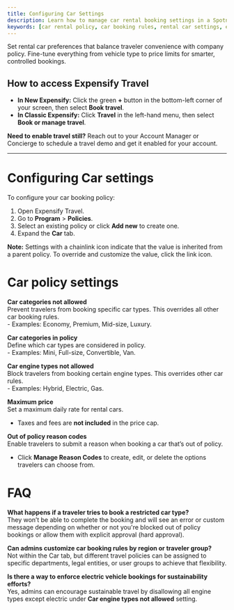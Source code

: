 ```yaml
---
title: Configuring Car Settings
description: Learn how to manage car rental booking settings in a Spotnana travel policy.
keywords: [car rental policy, car booking rules, rental car settings, expensify travel policy, spotnana car settings]
---
```


Set rental car preferences that balance traveler convenience with company policy. Fine-tune everything from vehicle type to price limits for smarter, controlled bookings.

## How to access Expensify Travel

- **In New Expensify:** Click the green **+** button in the bottom-left corner of your screen, then select **Book travel**.
- **In Classic Expensify:** Click **Travel** in the left-hand menu, then select **Book or manage travel**.

**Need to enable travel still?** Reach out to your Account Manager or Concierge to schedule a travel demo and get it enabled for your account.

---

# Configuring Car settings

To configure your car booking policy:

1. Open Expensify Travel.
2. Go to **Program** > **Policies**.
3. Select an existing policy or click **Add new** to create one.
4. Expand the **Car** tab.

**Note:** Settings with a chainlink icon indicate that the value is inherited from a parent policy. To override and customize the value, click the link icon.

# Car policy settings

**Car categories not allowed**  
Prevent travelers from booking specific car types. This overrides all other car booking rules.  
    - Examples: Economy, Premium, Mid-size, Luxury.

**Car categories in policy**  
Define which car types are considered in policy.  
    - Examples: Mini, Full-size, Convertible, Van.

**Car engine types not allowed**  
Block travelers from booking certain engine types. This overrides other car rules.  
    - Examples: Hybrid, Electric, Gas.

**Maximum price**  
Set a maximum daily rate for rental cars.  
- Taxes and fees are **not included** in the price cap.

**Out of policy reason codes**  
Enable travelers to submit a reason when booking a car that’s out of policy.  
- Click **Manage Reason Codes** to create, edit, or delete the options travelers can choose from.

# FAQ

**What happens if a traveler tries to book a restricted car type?**  
They won’t be able to complete the booking and will see an error or custom message depending on whether or not you're blocked out of policy bookings or allow them with explicit approval (hard approval).

**Can admins customize car booking rules by region or traveler group?**  
Not within the Car tab, but different travel policies can be assigned to specific departments, legal entities, or user groups to achieve that flexibility.

**Is there a way to enforce electric vehicle bookings for sustainability efforts?**  
Yes, admins can encourage sustainable travel by disallowing all engine types except electric under **Car engine types not allowed** setting.


